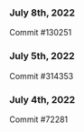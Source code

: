 ### July 8th, 2022

Commit #130251

### July 5th, 2022

Commit #314353


### July 4th, 2022

Commit #72281
